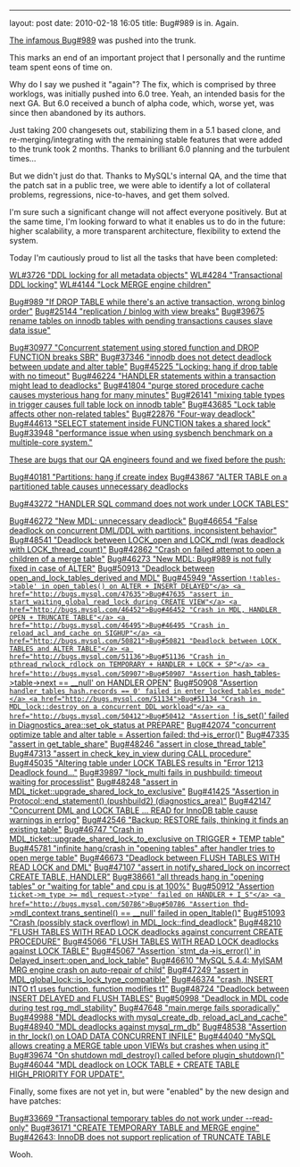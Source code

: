 ---
layout: post
date:      2010-02-18 16:05
title:   Bug#989 is in. Again.

<a href="http://blogs.mysql.com/peterg/2009/04/01/progress-report-march-2009/">The infamous Bug#989</a> was pushed into the trunk.

This marks an end of an important project that I personally and the runtime team spent eons of time on.

Why do I say we pushed it "again"? The fix, which is comprised by three worklogs, was initially pushed into 6.0 tree.
Yeah, an intended basis for the next GA.
But 6.0 received a bunch of alpha code, which, worse yet, was since then abandoned by its authors.

Just taking 200 changesets out, stabilizing them in a 5.1 based clone, and re-merging/integrating with the remaining stable features that were added to the trunk took 2 months. Thanks to brilliant 6.0 planning and the turbulent times...

But we didn't just do that. Thanks to MySQL's internal QA, and the time that the patch sat in a public tree, we were able to identify a lot of collateral problems, regressions, nice-to-haves,
and get them solved.

I'm sure such a significant change will not affect everyone positively. But at the same time, I'm looking forward to what it enables us to do in the future: higher scalability,
a more transparent architecture, flexibility to extend the system.

Today I'm cautiously proud to list all the tasks that have been completed:

<a href="http://forge.mysql.com/worklog/task.php?id=3726">WL#3726 "DDL locking for all metadata objects"</a>
<a href="http://forge.mysql.com/worklog/task.php?id=4284">WL#4284 "Transactional DDL locking"</a>
<a href="http://forge.mysql.com/worklog/task.php?id=4144">WL#4144 "Lock MERGE engine children"</a>

<a href="http://bugs.mysql.com/989">Bug#989 "If DROP TABLE while there's an active transaction, wrong binlog order"</a>
<a href="http://bugs.mysql.com/25144">Bug#25144 "replication / binlog with view breaks"</a>
<a href="http://bugs.mysql.com/39675">Bug#39675 rename tables on innodb tables with pending transactions causes slave data issue"

<a href="http://bugs.mysql.com/30977">Bug#30977 "Concurrent statement using stored function and DROP FUNCTION breaks SBR"</a>
<a href="http://bugs.mysql.com/37346">Bug#37346 "innodb does not detect deadlock between update and alter table"</a>
<a href="http://bugs.mysql.com/45225">Bug#45225 "Locking: hang if drop table with no timeout"</a>
<a href="http://bugs.mysql.com/46224">Bug#46224 "HANDLER statements within a transaction might lead to deadlocks"</a>
<a href="http://bugs.mysql.com/41804">Bug#41804 "purge stored procedure cache causes mysterious hang for many minutes"</a>
<a href="http://bugs.mysql.com/26141">Bug#26141 "mixing table types in trigger causes full table lock on innodb table"</a>
<a href="http://bugs.mysql.com/43685">Bug#43685 "Lock table affects other non-related tables"</a>
<a href="http://bugs.mysql.com/22876">Bug#22876 "Four-way deadlock"</a>
<a href="http://bugs.mysql.com/44613">Bug#44613 "SELECT statement inside FUNCTION takes a shared lock"</a>
<a href="http://bugs.mysql.com/33948">Bug#33948 "performance issue when using sysbench benchmark on a multiple-core system."

<lj-cut text="A long list of bugs found by our remarkable QA enginers">
These are bugs that our QA engineers found and we fixed before the push:

<a href="http://bugs.mysql.com/40181">Bug#40181 "Partitions: hang if create index</a>
<a href="http://bugs.mysql.com/43867">Bug#43867 "ALTER TABLE on a partitioned table causes unnecessary deadlocks</a>

<a href="http://bugs.mysql.com/43272">Bug#43272 "HANDLER SQL command does not work under LOCK TABLES"</a>

<a href="http://bugs.mysql.com/46272">Bug#46272 "New MDL: unnecessary deadlock"</a>
<a href="http://bugs.mysql.com/46654">Bug#46654 "False deadlock on concurrent DML/DDL with partitions, inconsistent behavior"</a>
<a href="http://bugs.mysql.com/48541">Bug#48541 "Deadlock between LOCK_open and LOCK_mdl (was deadlock with LOCK_thread_count)"</a>
<a href="http://bugs.mysql.com/42862">Bug#42862 "Crash on failed attempt to open a children of a merge table"</a>
<a href="http://bugs.mysql.com/46273">Bug#46273 "New MDL: Bug#989 is not fully fixed in case of ALTER"</a>
<a href="http://bugs.mysql.com/50913">Bug#50913 "Deadlock between open_and_lock_tables_derived and MDL"</a>
<a href="http://bugs.mysql.com/45949">Bug#45949 "Assertion `!tables->table' in open_tables() on ALTER + INSERT DELAYED"</a>
<a href="http://bugs.mysql.com/47635">Bug#47635 "assert in start_waiting_global_read_lock during CREATE VIEW"</a>
<a href="http://bugs.mysql.com/46452">Bug#46452 "Crash in MDL, HANDLER OPEN + TRUNCATE TABLE"</a>
<a href="http://bugs.mysql.com/46495">Bug#46495 "Crash in reload_acl_and_cache on SIGHUP"</a>
<a href="http://bugs.mysql.com/50821">Bug#50821 "Deadlock between LOCK TABLES and ALTER TABLE"</a>
<a href="http://bugs.mysql.com/51136">Bug#51136 "Crash in pthread_rwlock_rdlock on TEMPORARY + HANDLER + LOCK + SP"</a>
<a href="http://bugs.mysql.com/50907">Bug#50907 "Assertion `hash_tables->table->next == __null' on HANDLER OPEN"</a>
<a href="http://bugs.mysql.com/50908">Bug#50908 "Assertion `handler_tables_hash.records == 0' failed in enter_locked_tables_mode"</a>
<a href="http://bugs.mysql.com/51134">Bug#51134 "Crash in MDL_lock::destroy on a concurrent DDL workload"</a>
<a href="http://bugs.mysql.com/50412">Bug#50412 "Assertion `! is_set()' failed in Diagnostics_area::set_ok_status at PREPARE"</a>
<a href="http://bugs.mysql.com/42074">Bug#42074 "concurrent optimize table and alter table = Assertion failed: thd->is_error()"</a>
<a href="http://bugs.mysql.com/47335">Bug#47335 "assert in get_table_share"</a>
<a href="http://bugs.mysql.com/48246">Bug#48246 "assert in close_thread_table"</a>
<a href="http://bugs.mysql.com/47313">Bug#47313 "assert in check_key_in_view during CALL procedure"</a>
<a href="http://bugs.mysql.com/45035">Bug#45035 "Altering table under LOCK TABLES results in "Error 1213 Deadlock found..."</a>
<a href="http://bugs.mysql.com/39897">Bug#39897 "lock_multi fails in pushbuild: timeout waiting for processlist"</a>
<a href="http://bugs.mysql.com/48248">Bug#48248 "assert in MDL_ticket::upgrade_shared_lock_to_exclusive"</a>
<a href="http://bugs.mysql.com/41425">Bug#41425 "Assertion in Protocol::end_statement() (pushbuild2) (diagnostics_area)"</a>
<a href="http://bugs.mysql.com/42147">Bug#42147 "Concurrent DML and LOCK TABLE ... READ for InnoDB table cause warnings in errlog"</a>
<a href="http://bugs.mysql.com/42546">Bug#42546 "Backup: RESTORE fails, thinking it finds an existing table"</a>
<a href="http://bugs.mysql.com/46747">Bug#46747 "Crash in MDL_ticket::upgrade_shared_lock_to_exclusive on TRIGGER + TEMP table"</a>
<a href="http://bugs.mysql.com/45781">Bug#45781 "infinite hang/crash in "opening tables" after handler tries to open merge table"</a>
<a href="http://bugs.mysql.com/46673">Bug#46673 "Deadlock between FLUSH TABLES WITH READ LOCK and DML"</a>
<a href="http://bugs.mysql.com/47107">Bug#47107 "assert in notify_shared_lock on incorrect CREATE TABLE, HANDLER"</a>
<a href="http://bugs.mysql.com/38661">Bug#38661 "all threads hang in "opening tables" or "waiting for table" and cpu is at 100%"</a>
<a href="http://bugs.mysql.com/50912">Bug#50912 "Assertion `ticket->m_type >= mdl_request->type' failed on HANDLER + I_S"</a>
<a href="http://bugs.mysql.com/50786">Bug#50786 "Assertion `thd->mdl_context.trans_sentinel() == __null' failed in open_ltable()"</a>
<a href="http://bugs.mysql.com/51093">Bug#51093 "Crash (possibly stack overflow) in MDL_lock::find_deadlock"</a>
<a href="http://bugs.mysql.com/48210">Bug#48210 "FLUSH TABLES WITH READ LOCK deadlocks against concurrent CREATE PROCEDURE"</a>
<a href="http://bugs.mysql.com/45066">Bug#45066 "FLUSH TABLES WITH READ LOCK deadlocks against LOCK TABLE"</a>
<a href="http://bugs.mysql.com/45067">Bug#45067 "Assertion `stmt_da->is_error()' in Delayed_insert::open_and_lock_table"</a>
<a href="http://bugs.mysql.com/46610">Bug#46610 "MySQL 5.4.4: MyISAM MRG engine crash on auto-repair of child"</a>
<a href="http://bugs.mysql.com/47249">Bug#47249 "assert in MDL_global_lock::is_lock_type_compatible"</a>
<a href="http://bugs.mysql.com/46374">Bug#46374 "crash, INSERT INTO t1 uses function, function modifies t1"</a>
<a href="http://bugs.mysql.com/48724">Bug#48724 "Deadlock between INSERT DELAYED and FLUSH TABLES"</a>
<a href="http://bugs.mysql.com/50998">Bug#50998 "Deadlock in MDL code during test rqg_mdl_stability"</a>
<a href="http://bugs.mysql.com/47648">Bug#47648 "main.merge fails sporadically"</a>
<a href="http://bugs.mysql.com/49988">Bug#49988 "MDL deadlocks with mysql_create_db, reload_acl_and_cache"</a>
<a href="http://bugs.mysql.com/48940">Bug#48940 "MDL deadlocks against mysql_rm_db"</a>
<a href="http://bugs.mysql.com/48538">Bug#48538 "Assertion in thr_lock() on LOAD DATA CONCURRENT INFILE"</a>
<a href="http://bugs.mysql.com/44040">Bug#44040 "MySQL allows creating a MERGE table upon VIEWs but crashes when using it"</a>
<a href="http://bugs.mysql.com/39674">Bug#39674 "On shutdown mdl_destroy() called before plugin_shutdown()"</a>
<a href="http://bugs.mysql.com/46044">Bug#46044 "MDL deadlock on LOCK TABLE + CREATE TABLE HIGH_PRIORITY FOR UPDATE".</a>
</lj-cut>

Finally, some fixes are not yet in, but were "enabled" by the new design and have patches:

<a href="http://bugs.mysql.com/33669">Bug#33669 "Transactional temporary tables do not work under --read-only"</a>
<a href="http://bugs.mysql.com/36171">Bug#36171 "CREATE TEMPORARY TABLE and MERGE engine"</a>
<a href="http://bugs.mysql.com/42643">Bug#42643: InnoDB does not support replication of TRUNCATE TABLE</a>

Wooh.
